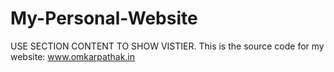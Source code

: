 # My-Personal-Website
USE SECTION CONTENT TO SHOW VISTIER.
This is the source code for my website: www.omkarpathak.in
